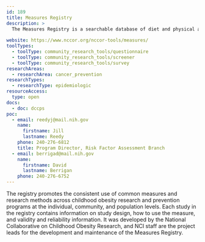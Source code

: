 ```yaml
---
id: 189
title: Measures Registry
description: >
  The Measures Registry is a searchable database of diet and physical activity measures relevant to childhood obesity research. 
    
website: https://www.nccor.org/nccor-tools/measures/
toolTypes:
  - toolType: community_research_tools/questionnaire
  - toolType: community_research_tools/screener
  - toolType: community_research_tools/survey
researchAreas:
  - researchArea: cancer_prevention
researchTypes:
  - researchType: epidemiologic
resourceAccess:
  type: open
docs:
  - doc: dccps
poc:
  - email: reedyj@mail.nih.gov
    name:
      firstname: Jill
      lastname: Reedy
    phone: 240-276-6812
    title: Program Director, Risk Factor Assessment Branch
  - email: berrigad@mail.nih.gov
    name:
      firstname: David
      lastname: Berrigan
    phone: 240-276-6752
---
```

The registry promotes the consistent use of common measures and research methods across childhood obesity research and prevention programs at the individual, community, and population levels. Each study in the registry contains information on study design, how to use the measure, and validity and reliability information. It was developed by the National Collaborative on Childhood Obesity Research, and NCI staff are the project leads for the development and maintenance of the Measures Registry.
